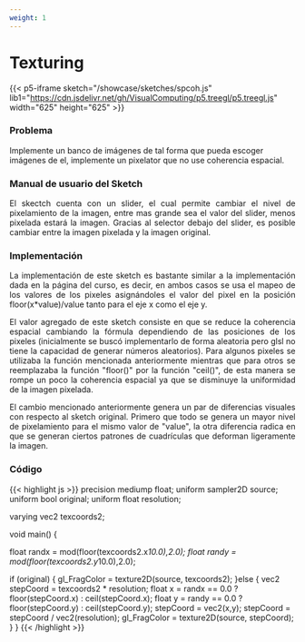 ```yaml
---
weight: 1
---
```

# Texturing
{{< p5-iframe sketch="/showcase/sketches/spcoh.js" lib1="https://cdn.jsdelivr.net/gh/VisualComputing/p5.treegl/p5.treegl.js" width="625" height="625" >}}

### Problema
Implemente un banco de imágenes de tal forma que pueda escoger imágenes de el, implemente un pixelator que no use coherencia espacial.

### Manual de usuario del Sketch
<p style="text-align: justify;">
El skectch cuenta con un slider, el cual permite cambiar el nivel de pixelamiento de la imagen, entre mas grande sea el valor del slider, menos pixelada estará la imagen. Gracias al selector debajo del slider, es posible cambiar entre la imagen pixelada y la imagen original.
</p>

### Implementación


<p style="text-align: justify;">
La implementación de este sketch es bastante similar a la implementación dada en la página del curso, es decir, en ambos casos se usa el mapeo de los valores de los pixeles asignándoles el valor del pixel en la posición floor(x*value)/value tanto para el eje x como el eje y. 
</p>
<p style="text-align: justify;">
El valor agregado de este sketch consiste en que se reduce la coherencia espacial cambiando la fórmula dependiendo de las posiciones de los pixeles (inicialmente se buscó implementarlo de forma aleatoria pero glsl no tiene la capacidad de generar números aleatorios). Para algunos pixeles se utilizaba la función mencionada anteriormente mientras que para otros se reemplazaba la función "floor()" por la función "ceil()", de esta manera se rompe un poco la coherencia espacial ya que se disminuye la uniformidad de la imagen pixelada. 
</p>

<p style="text-align: justify;">
El cambio mencionado anteriormente genera un par de diferencias visuales con respecto al sketch original. Primero que todo se genera un mayor nivel de pixelamiento para el mismo valor de "value", la otra diferencia radica en que se generan ciertos patrones de cuadrículas que deforman ligeramente la imagen.
</p>



### Código

{{< highlight js >}}
precision mediump float;
uniform sampler2D source;
uniform bool original;
uniform float resolution;


varying vec2 texcoords2; 

void main() {

   float randx = mod(floor(texcoords2.x*10.0),2.0);
   float randy = mod(floor(texcoords2.y*10.0),2.0); 

   if (original) {
     gl_FragColor = texture2D(source, texcoords2);
   }else {
     vec2 stepCoord = texcoords2 * resolution;
     float x = randx == 0.0 ? floor(stepCoord.x) : ceil(stepCoord.x);
     float y = randy == 0.0 ? floor(stepCoord.y) : ceil(stepCoord.y);
     stepCoord = vec2(x,y);
     stepCoord = stepCoord / vec2(resolution);
     gl_FragColor =  texture2D(source, stepCoord);
   }
}
{{< /highlight >}}
